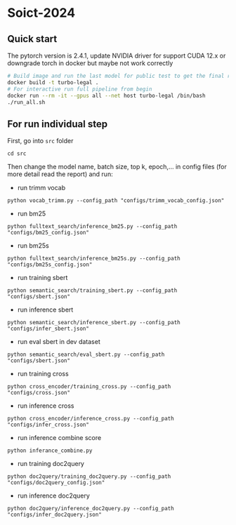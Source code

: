 # Soict-2024

## Quick start

The pytorch version is 2.4.1, update NVIDIA driver for support CUDA 12.x or downgrade torch in docker but maybe not work correctly

```bash
# Build image and run the last model for public test to get the final result
docker build -t turbo-legal .
# For interactive run full pipeline from begin
docker run --rm -it --gpus all --net host turbo-legal /bin/bash
./run_all.sh
```

## For run individual step
First, go into `src` folder
```
cd src
```

Then change the model name, batch size, top k, epoch,... in config files (for more detail read the report) and run:

  - run trimm vocab
```
python vocab_trimm.py --config_path "configs/trimm_vocab_config.json"
```

  - run bm25
```
python fulltext_search/inference_bm25.py --config_path "configs/bm25_config.json"
```

  - run bm25s
```
python fulltext_search/inference_bm25s.py --config_path "configs/bm25s_config.json"
```

  - run training sbert
```
python semantic_search/training_sbert.py --config_path "configs/sbert.json"
```

  - run inference sbert
```
python semantic_search/inference_sbert.py --config_path "configs/infer_sbert.json"
```

  - run eval sbert in dev dataset
```
python semantic_search/eval_sbert.py --config_path "configs/sbert.json"
```

  - run training cross
```
python cross_encoder/training_cross.py --config_path "configs/cross.json"
```

  - run inference cross
```
python cross_encoder/inference_cross.py --config_path "configs/infer_cross.json"
```

  - run inference combine score
```
python inferance_combine.py
```

  - run training doc2query
```
python doc2query/training_doc2query.py --config_path "configs/doc2query_config.json"
```

  - run inference doc2query
```
python doc2query/inference_doc2query.py --config_path "configs/infer_doc2query.json"
```

